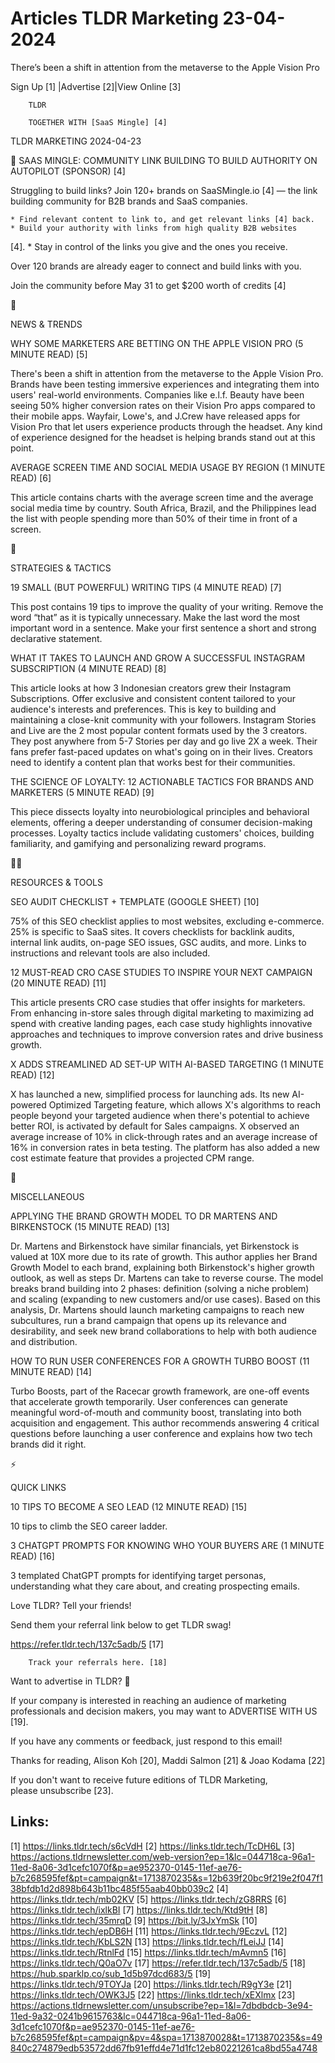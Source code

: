 # Articles TLDR Marketing 23-04-2024

There’s been a shift in attention from the metaverse to the Apple
Vision Pro  

 Sign Up [1] |Advertise [2]|View Online [3] 

		TLDR

		TOGETHER WITH [SaaS Mingle] [4]

TLDR MARKETING 2024-04-23

 🔗 SAAS MINGLE: COMMUNITY LINK BUILDING TO BUILD AUTHORITY ON
AUTOPILOT (SPONSOR) [4] 

 Struggling to build links?
Join 120+ brands on SaaSMingle.io [4] — the link building community
for B2B brands and SaaS companies.

 	* Find relevant content to link to, and get relevant links [4] back.
 	* Build your authority with links from high quality B2B websites
[4].
 	* Stay in control of the links you give and the ones you receive.

Over 120 brands are already eager to connect and build links with you.

Join the community before May 31 to get $200 worth of credits [4]

📱 

NEWS & TRENDS

 WHY SOME MARKETERS ARE BETTING ON THE APPLE VISION PRO (5 MINUTE
READ) [5] 

 There's been a shift in attention from the metaverse to the Apple
Vision Pro. Brands have been testing immersive experiences and
integrating them into users' real-world environments. Companies like
e.l.f. Beauty have been seeing 50% higher conversion rates on their
Vision Pro apps compared to their mobile apps. Wayfair, Lowe's, and
J.Crew have released apps for Vision Pro that let users experience
products through the headset. Any kind of experience designed for the
headset is helping brands stand out at this point. 

 AVERAGE SCREEN TIME AND SOCIAL MEDIA USAGE BY REGION (1 MINUTE READ)
[6] 

 This article contains charts with the average screen time and the
average social media time by country. South Africa, Brazil, and the
Philippines lead the list with people spending more than 50% of their
time in front of a screen. 

🚀 

STRATEGIES & TACTICS

 19 SMALL (BUT POWERFUL) WRITING TIPS (4 MINUTE READ) [7] 

 This post contains 19 tips to improve the quality of your writing.
Remove the word “that” as it is typically unnecessary. Make the
last word the most important word in a sentence. Make your first
sentence a short and strong declarative statement. 

 WHAT IT TAKES TO LAUNCH AND GROW A SUCCESSFUL INSTAGRAM SUBSCRIPTION
(4 MINUTE READ) [8] 

 This article looks at how 3 Indonesian creators grew their Instagram
Subscriptions. Offer exclusive and consistent content tailored to your
audience's interests and preferences. This is key to building and
maintaining a close-knit community with your followers. Instagram
Stories and Live are the 2 most popular content formats used by the 3
creators. They post anywhere from 5-7 Stories per day and go live 2X a
week. Their fans prefer fast-paced updates on what's going on in their
lives. Creators need to identify a content plan that works best for
their communities. 

 THE SCIENCE OF LOYALTY: 12 ACTIONABLE TACTICS FOR BRANDS AND
MARKETERS (5 MINUTE READ) [9] 

 This piece dissects loyalty into neurobiological principles and
behavioral elements, offering a deeper understanding of consumer
decision-making processes. Loyalty tactics include validating
customers' choices, building familiarity, and gamifying and
personalizing reward programs. 

🧑‍💻 

RESOURCES & TOOLS

 SEO AUDIT CHECKLIST + TEMPLATE (GOOGLE SHEET) [10] 

 75% of this SEO checklist applies to most websites, excluding
e-commerce. 25% is specific to SaaS sites. It covers checklists for
backlink audits, internal link audits, on-page SEO issues, GSC audits,
and more. Links to instructions and relevant tools are also included. 

 12 MUST-READ CRO CASE STUDIES TO INSPIRE YOUR NEXT CAMPAIGN (20
MINUTE READ) [11] 

 This article presents CRO case studies that offer insights for
marketers. From enhancing in-store sales through digital marketing to
maximizing ad spend with creative landing pages, each case study
highlights innovative approaches and techniques to improve conversion
rates and drive business growth. 

 X ADDS STREAMLINED AD SET-UP WITH AI-BASED TARGETING (1 MINUTE READ)
[12] 

 X has launched a new, simplified process for launching ads. Its new
AI-powered Optimized Targeting feature, which allows X's algorithms to
reach people beyond your targeted audience when there's potential to
achieve better ROI, is activated by default for Sales campaigns. X
observed an average increase of 10% in click-through rates and an
average increase of 16% in conversion rates in beta testing. The
platform has also added a new cost estimate feature that provides a
projected CPM range. 

🎁 

MISCELLANEOUS

 APPLYING THE BRAND GROWTH MODEL TO DR MARTENS AND BIRKENSTOCK (15
MINUTE READ) [13] 

 Dr. Martens and Birkenstock have similar financials, yet Birkenstock
is valued at 10X more due to its rate of growth. This author applies
her Brand Growth Model to each brand, explaining both Birkenstock's
higher growth outlook, as well as steps Dr. Martens can take to
reverse course. The model breaks brand building into 2 phases:
definition (solving a niche problem) and scaling (expanding to new
customers and/or use cases). Based on this analysis, Dr. Martens
should launch marketing campaigns to reach new subcultures, run a
brand campaign that opens up its relevance and desirability, and seek
new brand collaborations to help with both audience and distribution. 

 HOW TO RUN USER CONFERENCES FOR A GROWTH TURBO BOOST (11 MINUTE READ)
[14] 

 Turbo Boosts, part of the Racecar growth framework, are one-off
events that accelerate growth temporarily. User conferences can
generate meaningful word-of-mouth and community boost, translating
into both acquisition and engagement. This author recommends answering
4 critical questions before launching a user conference and explains
how two tech brands did it right. 

⚡ 

QUICK LINKS

 10 TIPS TO BECOME A SEO LEAD (12 MINUTE READ) [15] 

 10 tips to climb the SEO career ladder. 

 3 CHATGPT PROMPTS FOR KNOWING WHO YOUR BUYERS ARE (1 MINUTE READ)
[16] 

 3 templated ChatGPT prompts for identifying target personas,
understanding what they care about, and creating prospecting emails. 

Love TLDR? Tell your friends!

 Send them your referral link below to get TLDR swag! 

 https://refer.tldr.tech/137c5adb/5 [17] 

		Track your referrals here. [18]

Want to advertise in TLDR? 📰

 If your company is interested in reaching an audience of marketing
professionals and decision makers, you may want to ADVERTISE WITH US
[19]. 

 If you have any comments or feedback, just respond to this email! 

Thanks for reading, 
Alison Koh [20], Maddi Salmon [21] & Joao Kodama [22] 

If you don't want to receive future editions of TLDR Marketing,
please unsubscribe [23]. 

 

Links:
------
[1] https://links.tldr.tech/s6cVdH
[2] https://links.tldr.tech/TcDH6L
[3] https://actions.tldrnewsletter.com/web-version?ep=1&lc=044718ca-96a1-11ed-8a06-3d1cefc1070f&p=ae952370-0145-11ef-ae76-b7c268595fef&pt=campaign&t=1713870235&s=12b639f20bc9f219e2f047f138bfdb1d2d898b643b11bc485f55aab40bb039c2
[4] https://links.tldr.tech/mb02KV
[5] https://links.tldr.tech/zG8RRS
[6] https://links.tldr.tech/ixlkBI
[7] https://links.tldr.tech/Ktd9tH
[8] https://links.tldr.tech/35mrqD
[9] https://bit.ly/3JxYmSk
[10] https://links.tldr.tech/epDB6H
[11] https://links.tldr.tech/9EczvL
[12] https://links.tldr.tech/KbLS2N
[13] https://links.tldr.tech/fLeiJJ
[14] https://links.tldr.tech/RtnlFd
[15] https://links.tldr.tech/mAvmn5
[16] https://links.tldr.tech/Q0aO7v
[17] https://refer.tldr.tech/137c5adb/5
[18] https://hub.sparklp.co/sub_1d5b97dcd683/5
[19] https://links.tldr.tech/9TOYJa
[20] https://links.tldr.tech/R9gY3e
[21] https://links.tldr.tech/OWK3J5
[22] https://links.tldr.tech/xEXlmx
[23] https://actions.tldrnewsletter.com/unsubscribe?ep=1&l=7dbdbdcb-3e94-11ed-9a32-0241b9615763&lc=044718ca-96a1-11ed-8a06-3d1cefc1070f&p=ae952370-0145-11ef-ae76-b7c268595fef&pt=campaign&pv=4&spa=1713870028&t=1713870235&s=49840c274879edb53572dd67fb91effd4e71d1fc12eb80221261ca8bd55a4748